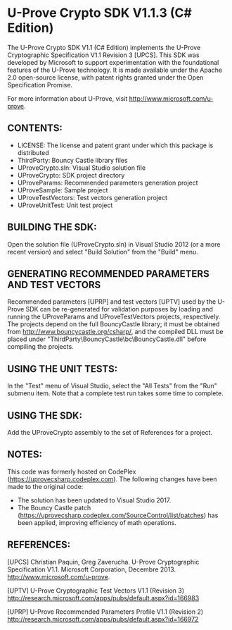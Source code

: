 U-Prove Crypto SDK V1.1.3 (C# Edition)
======================================

The U-Prove Crypto SDK V1.1 (C# Edition) implements the U-Prove Cryptographic
Specification V1.1 Revision 3 [UPCS]. This SDK was developed by Microsoft to
support experimentation with the foundational features of the U-Prove technology.
It is made available under the Apache 2.0 open-source license, with patent
rights granted under the Open Specification Promise.

For more information about U-Prove, visit http://www.microsoft.com/u-prove.


CONTENTS:
---------

 - LICENSE: The license and patent grant under which this package is distributed
 - ThirdParty: Bouncy Castle library files
 - UProveCrypto.sln: Visual Studio solution file
 - UProveCrypto: SDK project directory
 - UProveParams: Recommended parameters generation project
 - UProveSample: Sample project 
 - UProveTestVectors: Test vectors generation project
 - UProveUnitTest: Unit test project


BUILDING THE SDK:
-----------------

Open the solution file (UProveCrypto.sln) in Visual Studio 2012 (or a more recent
version) and select "Build Solution" from the "Build" menu.


GENERATING RECOMMENDED PARAMETERS AND TEST VECTORS
--------------------------------------------------

Recommended parameters [UPRP] and test vectors [UPTV] used by the U-Prove SDK 
can be re-generated for validation purposes by loading and running the UProveParams
and UProveTestVectors projects, respectively. The projects depend on the full
BouncyCastle library; it must be obtained from 
http://www.bouncycastle.org/csharp/, and the compiled DLL must be placed under
"ThirdParty\BouncyCastle\bc\BouncyCastle.dll" before compiling the projects.


USING THE UNIT TESTS:
---------------------

In the "Test" menu of Visual Studio, select the "All Tests"
from the "Run" submenu item. Note that a complete test run takes some
time to complete.


USING THE SDK:
--------------

Add the UProveCrypto assembly to the set of References for a project.

NOTES:
------

This code was formerly hosted on CodePlex (https://uprovecsharp.codeplex.com).
The following changes have been made to the original code:
 - The solution has been updated to Visual Studio 2017.
 - The Bouncy Castle patch (https://uprovecsharp.codeplex.com/SourceControl/list/patches)
   has been applied, improving efficiency of math operations.

REFERENCES:
-----------

[UPCS]    Christian Paquin, Greg Zaverucha. U-Prove Cryptographic Specification V1.1.
          Microsoft Corporation, Decembre 2013. http://www.microsoft.com/u-prove.

[UPTV]	  U-Prove Cryptographic Test Vectors V1.1 (Revision 3)
          http://research.microsoft.com/apps/pubs/default.aspx?id=166983

[UPRP]    U-Prove Recommended Parameters Profile V1.1 (Revision 2)
          http://research.microsoft.com/apps/pubs/default.aspx?id=166972